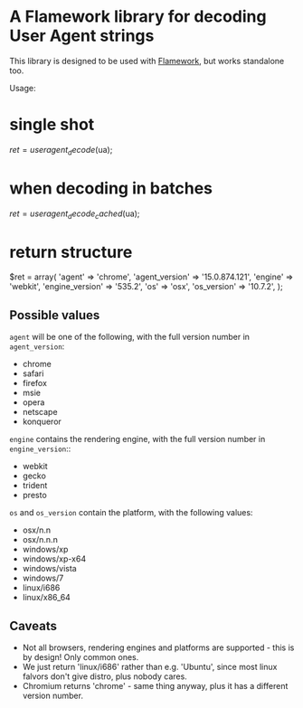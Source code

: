 A Flamework library for decoding User Agent strings
===================================================

This library is designed to be used with <a href="https://github.com/exflickr/flamework">Flamework</a>, but works standalone too.

Usage:

  # single shot
  $ret = useragent_decode($ua);

  # when decoding in batches
  $ret = useragent_decode_cached($ua);

  # return structure
  $ret = array(
    'agent'		=> 'chrome',
    'agent_version'	=> '15.0.874.121',
    'engine'		=> 'webkit',
    'engine_version'	=> '535.2',
    'os'		=> 'osx',
    'os_version'	=> '10.7.2',
  );


Possible values
---------------
  
<code>agent</code> will be one of the following, with the full version number in <code>agent_version</code>:
* chrome
* safari
* firefox
* msie
* opera
* netscape
* konqueror

<code>engine</code> contains the rendering engine,  with the full version number in <code>engine_version</code>::
* webkit
* gecko
* trident
* presto

<code>os</code> and <code>os_version</code> contain the platform, with the following values:
* osx/n.n
* osx/n.n.n
* windows/xp
* windows/xp-x64
* windows/vista
* windows/7
* linux/i686
* linux/x86_64


Caveats
-------

* Not all browsers, rendering engines and platforms are supported - this is by design! Only common ones.
* We just return 'linux/i686' rather than e.g. 'Ubuntu', since most linux falvors don't give distro, plus nobody cares.
* Chromium returns 'chrome' - same thing anyway, plus it has a different version number.

